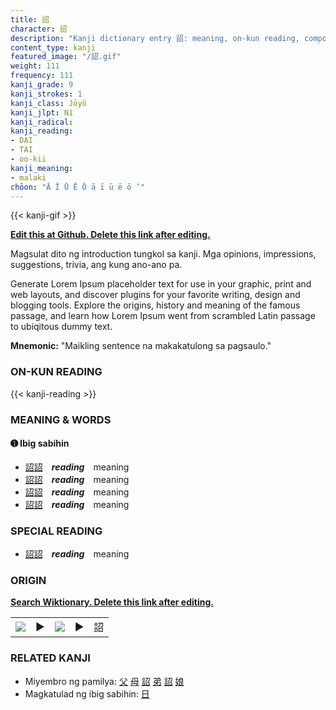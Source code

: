 ```yaml
---
title: 詔
character: 詔
description: "Kanji dictionary entry 詔: meaning, on-kun reading, compounds, origin, related kanji"
content_type: kanji
featured_image: "/詔.gif"
weight: 111
frequency: 111
kanji_grade: 9
kanji_strokes: 1
kanji_class: Jōyō
kanji_jlpt: N1
kanji_radical: 
kanji_reading: 
- DAI
- TAI
- oo-kii
kanji_meaning:
- malaki
chōon: "Ā Ī Ū Ē Ō ā ī ū ē ō ’"
---
```

[//]: # (Don't edit the line below. Kanji animated GIF code is automatically generated.)
{{< kanji-gif >}}

[//]: # (Edit below this line.)

**[Edit this at Github. Delete this link after editing.](https://github.com/tim0g/tim/tree/main/content/kanji/詔/index.md)**

Magsulat dito ng introduction tungkol sa kanji. Mga opinions, impressions, suggestions, trivia, ang kung ano-ano pa.

Generate Lorem Ipsum placeholder text for use in your graphic, print and web layouts, and discover plugins for your favorite writing, design and blogging tools. Explore the origins, history and meaning of the famous passage, and learn how Lorem Ipsum went from scrambled Latin passage to ubiqitous dummy text.
 
**Mnemonic:** "Maikling sentence na makakatulong sa pagsaulo."

### ON-KUN READING

[//]: # (Don't edit the line below. ON-KUN READING code is automatically generated.)
{{< kanji-reading >}}

### MEANING & WORDS

#### ➊ **Ibig sabihin**
  - [詔](../詔)[詔](../詔)　***reading***　meaning
  - [詔](../詔)[詔](../詔)　***reading***　meaning
  - [詔](../詔)[詔](../詔)　***reading***　meaning
  - [詔](../詔)[詔](../詔)　***reading***　meaning

### SPECIAL READING
  - [詔](../詔)[詔](../詔)　***reading***　meaning

### ORIGIN

**[Search Wiktionary. Delete this link after editing.](https://wiktionary.org/wiki/詔)**
<table class="kanji-table"><tr><td>
<img src="60px-詔-bronze.svg.png">
</td><td>▶</td><td>
<img src="60px-詔-oracle.svg.png">
</td><td>▶</td>
<td class="kanji-origin">詔</td>
</tr></table>

### RELATED KANJI
- Miyembro ng pamilya: [父](../父) [母](../母) [詔](../詔) [弟](../弟) [詔](../詔) [娘](../娘)
- Magkatulad ng ibig sabihin: [日](../日)
